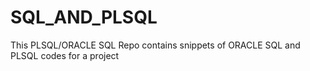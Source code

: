 # SQL_AND_PLSQL
This PLSQL/ORACLE SQL Repo contains snippets of ORACLE SQL and PLSQL codes for a project
